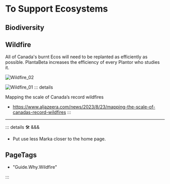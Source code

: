 # To Support Ecosystems

## Biodiversity

## Wildfire

All of Canada's burnt Ecos will need to be replanted as efficiently as possible. PlantaBeta increases the efficiency of every Plantor who studies it.

![Wildfire_02](/Wildfire_02.png)

![Wildfire_01](/Wildfire_01.png)
::: details

Mapping the scale of Canada’s record wildfires

- <https://www.aljazeera.com/news/2023/8/23/mapping-the-scale-of-canadas-record-wildfires>
:::

---

<!-- =================================================== -->
<!-- =================================================== -->
<!-- =================================================== -->
<!-- =================================================== -->
<!-- =================================================== -->
::: details 🛠 <dev>&&&</dev>

- Put use less Marka closer to the home page.

<h2>PageTags</h2>

- "Guide.Why.Wildfire"

:::
